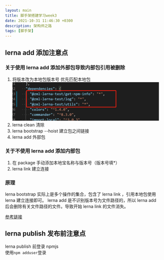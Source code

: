 ```yaml
---
layout: main
title: 脚手架搭建学习week3
date: 2021-10-31 11:46:30 +0300
description: 架构师之路
tags: [脚手架]
---
```


## lerna add 添加注意点

### 关于使用 lerna add 添加外部包导致内部包引用被删除

1. 将版本改为本地包版本号 优先匹配本地包  
   ![lerna的add方法设置本地依赖图片](../assets/img/2021-10-31/lerna的add方法设置本地依赖图片.png "lerna的add方法设置本地依赖图片")
2. lerna clean 清除
3. lerna bootstrap --hoist 建立包之间链接
4. lerna add 外部包

### 关于不使用 lerna add 添加内部包

1. 在 package 手动添加本地宝名称与版本号（版本号填\*）
2. lerna link 建立连接

### 原理

lerna bootstrap 实际上是多个操作的集合，包含了 lerna link ，引用本地包使用 lerna 建立连接即可。
lerna add 是不识别版本号为文件路径的，所以 lerna add 后会删除有关文件路径的文件。导致开始 lerna link 的文件消失。

[参考链接](https://www.codenong.com/44491525/)

## lerna publish 发布前注意点

lerna publish 前登录 npmjs  
使用`npm adduser`登录
